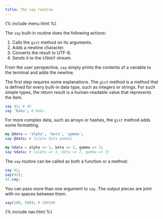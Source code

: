 ```yaml
---
title: The say routine
---
```


{% include menu.html %}

The `say` built-in routine does the following actions:

1. Calls the `gist` method on its arguments.
1. Adds a newline character.
1. Converts the result to UTF-8.
1. Sends it to the `STDOUT` stream.

From the user perspective, `say` simply prints the contents of a variable to the terminal and adds the newline.

The first step requires some explanations. The `gist` method is a method that is defined for every built-in data type, such as integers or strings. For such simple types, the return result is a human-readable value that represents the item.

```raku
say 42; # 42
say 'Raku'; # Raku
```

For more complex data, such as arrays or hashes, the `gist` method adds some formatting.

```raku
my @data = 'alpha', 'beta', 'gamma';
say @data; # [alpha beta gamma]

my %data = alpha => 1, beta => 2, gamma => 3;
say %data; # {alpha => 1, beta => 2, gamma => 3}
```

The `say` routine can be called as both a function or a method:

```raku
say 42;
say(42);
42.say;
```

You can pass more than one argument to `say`. The output pieces are joint with no spaces between them.

```raku
say(100, 500); # 100500
```

{% include nav.html %}
